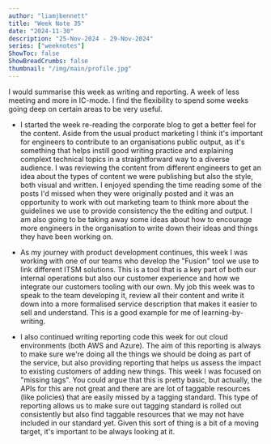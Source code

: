 ```yaml
---
author: "liamjbennett"
title: "Week Note 35"
date: "2024-11-30"
description: "25-Nov-2024 - 29-Nov-2024"
series: ["weeknotes"]
ShowToc: false
ShowBreadCrumbs: false
thumbnail: "/img/main/profile.jpg"
---
```


I would summarise this week as writing and reporting. A week of less meeting and more in IC-mode. I find the flexibility to spend some weeks going deep on certain areas to be very useful.

* I started the week re-reading the corporate blog to get a better feel for the content. Aside from the usual product marketing I think it's important for engineers to contribute to an organisations public output, as it's something that helps instill good writing practice and explaining complext technical topics in a straightforward way to a diverse audience. I was reviewing the content from different engineers to get an idea about the types of content we were publishing but also the style, both visual and written. I enjoyed spending the time reading some of the posts I'd missed when they were originally posted and it was an opportunity to work with out marketing team to think more about the guidelines we use to provide consistency the the editing and output. I am also going to be taking away some ideas about how to encourage more engineers in the organisation to write down their ideas and things they have been working on.

* As my journey with product development continues, this week I was working with one of our teams who develop the "Fusion" tool we use to link different ITSM solutions. This is a tool that is a key part of both our internal operations but also our customer experience and how we integrate our customers tooling with our own. My job this week was to speak to the team developing it, review all their content and write it down into a more formalised service description that makes it easier to sell and understand. This is a good example for me of learning-by-writing.

* I also continued writing reporting code this week for out cloud environments (both AWS and Azure). The aim of this reporting is always to make sure we're doing all the things we should be doing as part of the service, but also providing reporting that helps us assess the impact to existing customers of adding new things. This week I was focused on "missing tags". You could argue that this is pretty basic, but actually, the APIs for this are not great and there are are lot of taggable resources (like policies) that are easily missed by a tagging standard. This type of reporting allows us to make sure out tagging standard is rolled out consistently but also find taggable resources that we may not have included in our standard yet. Given this sort of thing is a bit of a moving target, it's important to be always looking at it.